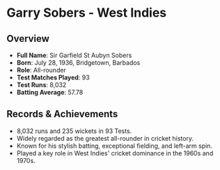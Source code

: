 # Garry Sobers - West Indies

## Overview
- **Full Name**: Sir Garfield St Aubyn Sobers
- **Born**: July 28, 1936, Bridgetown, Barbados
- **Role**: All-rounder
- **Test Matches Played**: 93
- **Test Runs**: 8,032
- **Batting Average**: 57.78

## Records & Achievements
- 8,032 runs and 235 wickets in 93 Tests.
- Widely regarded as the greatest all-rounder in cricket history.
- Known for his stylish batting, exceptional fielding, and left-arm spin.
- Played a key role in West Indies' cricket dominance in the 1960s and 1970s.
